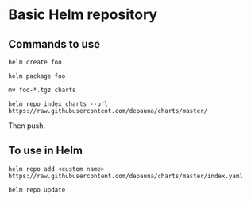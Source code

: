 # Basic Helm repository

## Commands to use
`helm create foo`

`helm package foo`

`mv foo-*.tgz charts`

`helm repo index charts --url https://raw.githubusercontent.com/depauna/charts/master/`

Then push.

 ## To use in Helm
 `helm repo add <custom name> https://raw.githubusercontent.com/depauna/charts/master/index.yaml`
 
 `helm repo update`
